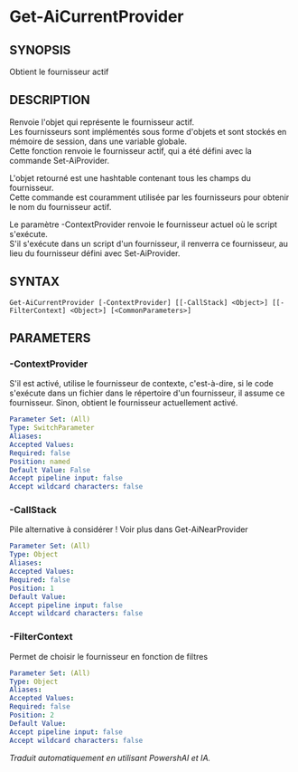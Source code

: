 ﻿---
external help file: powershai-help.xml
schema: 2.0.0
powershai: true
---

# Get-AiCurrentProvider

## SYNOPSIS <!--!= @#Synop !-->
Obtient le fournisseur actif

## DESCRIPTION <!--!= @#Desc !-->
Renvoie l'objet qui représente le fournisseur actif.  
Les fournisseurs sont implémentés sous forme d'objets et sont stockés en mémoire de session, dans une variable globale.  
Cette fonction renvoie le fournisseur actif, qui a été défini avec la commande Set-AiProvider.

L'objet retourné est une hashtable contenant tous les champs du fournisseur.  
Cette commande est couramment utilisée par les fournisseurs pour obtenir le nom du fournisseur actif.  

Le paramètre -ContextProvider renvoie le fournisseur actuel où le script s'exécute.  
S'il s'exécute dans un script d'un fournisseur, il renverra ce fournisseur, au lieu du fournisseur défini avec Set-AiProvider.

## SYNTAX <!--!= @#Syntax !-->

```
Get-AiCurrentProvider [-ContextProvider] [[-CallStack] <Object>] [[-FilterContext] <Object>] [<CommonParameters>]
```

## PARAMETERS <!--!= @#Params !-->

### -ContextProvider
S'il est activé, utilise le fournisseur de contexte, c'est-à-dire, si le code s'exécute dans un fichier dans le répertoire d'un fournisseur, il assume ce fournisseur.
Sinon, obtient le fournisseur actuellement activé.

```yml
Parameter Set: (All)
Type: SwitchParameter
Aliases: 
Accepted Values: 
Required: false
Position: named
Default Value: False
Accept pipeline input: false
Accept wildcard characters: false
```

### -CallStack
Pile alternative à considérer ! Voir plus dans Get-AiNearProvider

```yml
Parameter Set: (All)
Type: Object
Aliases: 
Accepted Values: 
Required: false
Position: 1
Default Value: 
Accept pipeline input: false
Accept wildcard characters: false
```

### -FilterContext
Permet de choisir le fournisseur en fonction de filtres

```yml
Parameter Set: (All)
Type: Object
Aliases: 
Accepted Values: 
Required: false
Position: 2
Default Value: 
Accept pipeline input: false
Accept wildcard characters: false
```


<!--PowershaiAiDocBlockStart-->
_Traduit automatiquement en utilisant PowershAI et IA._
<!--PowershaiAiDocBlockEnd-->
